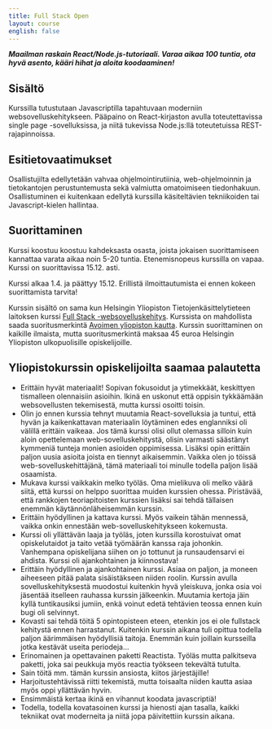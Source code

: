 ```yaml
---
title: Full Stack Open
layout: course
english: false
---
```


_**Maailman raskain React/Node.js-tutoriaali. Varaa aikaa 100 tuntia, ota hyvä asento, kääri hihat ja aloita koodaaminen!**_

## Sisältö

Kurssilla tutustutaan Javascriptilla tapahtuvaan moderniin websovelluskehitykseen. Pääpaino on React-kirjaston avulla toteutettavissa single page -sovelluksissa, ja niitä tukevissa Node.js:llä toteutetuissa REST-rajapinnoissa. 

## Esitietovaatimukset

Osallistujilta edellytetään vahvaa ohjelmointirutiinia, web-ohjelmoinnin ja tietokantojen perustuntemusta sekä valmiutta omatoimiseen tiedonhakuun. Osallistuminen ei kuitenkaan edellytä kurssilla käsiteltävien tekniikoiden tai Javascript-kielen hallintaa.  

## Suorittaminen

Kurssi koostuu koostuu kahdeksasta osasta, joista jokaisen suorittamiseen kannattaa varata aikaa noin 5-20 tuntia. Etenemisnopeus kurssilla on vapaa. Kurssi on suorittavissa 15.12. asti.

Kurssi alkaa 1.4. ja päättyy 15.12. Erillistä ilmoittautumista ei ennen kokeen suorittamista tarvita!

Kurssin sisältö on sama kun Helsingin Yliopiston Tietojenkäsittelytieteen laitoksen kurssi [Full Stack -websovelluskehitys](https://fullstack-hy.github.io). Kurssista on mahdollista saada suoritusmerkintä [Avoimen yliopiston kautta](https://courses.helsinki.fi/fi/aytkt21009/123929162). Kurssin suorittaminen on kaikille ilmaista, mutta suoritusmerkintä maksaa 45 euroa Helsingin Yliopiston ulkopuolisille opiskelijoille.

## Yliopistokurssin opiskelijoilta saamaa palautetta

- Erittäin hyvät materiaalit! Sopivan fokusoidut ja ytimekkäät, keskittyen tismalleen olennaisiin asioihin. Ikinä en uskonut että oppisin tykkäämään websovellusten tekemisestä, mutta kurssi osoitti toisin.
- Olin jo ennen kurssia tehnyt muutamia React-sovelluksia ja tuntui, että hyvän ja kaikenkattavan materiaalin löytäminen edes englanniksi oli välillä erittäin vaikeaa. Jos tämä kurssi olisi ollut olemassa silloin kuin aloin opettelemaan web-sovelluskehitystä, olisin varmasti säästänyt kymmeniä tunteja monien asioiden oppimisessa. Lisäksi opin erittäin paljon uusia asioita joista en tiennyt aikaisemmin. Vaikka olen jo töissä web-sovelluskehittäjänä, tämä materiaali toi minulle todella paljon lisää osaamista.
- Mukava kurssi vaikkakin melko työläs. Oma mielikuva oli melko väärä siitä, että kurssi on helppo suorittaa muiden kurssien ohessa. Piristävää, että rankkojen teoriapitoisten kurssien lisäksi sai tehdä tällaisen enemmän käytännönläheisemmän kurssin.
- Erittäin hyödyllinen ja kattava kurssi. Myös vaikein tähän mennessä, vaikka onkin ennestään web-sovelluskehitykseen kokemusta.
- Kurssi oli yllättävän laaja ja työläs, joten kurssilla korostuivat omat opiskelutaidot ja taito vetää työmäärän kanssa raja johonkin. Vanhempana opiskelijana siihen on jo tottunut ja runsaudensarvi ei ahdista. Kurssi oli ajankohtainen ja kiinnostava!
- Erittäin hyödyllinen ja ajankohtainen kurssi. Asiaa on paljon, ja moneen aiheeseen pitää palata sisäistäkseen niiden roolin. Kurssin avulla sovelluskehityksestä muodostui kuitenkin hyvä yleiskuva, jonka osia voi jäsentää itselleen rauhassa kurssin jälkeenkin. Muutamia kertoja jäin kyllä tuntikausiksi jumiin, enkä voinut edetä tehtävien teossa ennen kuin bugi oli selvinnyt.
- Kovasti sai tehdä töitä 5 opintopisteen eteen, etenkin jos ei ole fullstack kehitystä ennen harrastanut. Kuitenkin kurssin aikana tuli opittua todella paljon äärimmäisen hyödyllisiä taitoja. Enemmän kuin joillain kursseilla jotka kestävät useita periodeja... 
- Erinomainen ja opettavainen paketti Reactista. Työläs mutta palkitseva paketti, joka sai peukkuja myös reactia työkseen tekevältä tutulta.
- Sain töitä mm. tämän kurssin ansiosta, kiitos järjestäjille!
- Harjoitustehtävissä riitti tekemistä, mutta toisaalta niiden kautta asiaa myös oppi yllättävän hyvin.
- Ensimmäistä kertaa ikinä en vihannut koodata javascriptiä!
- Todella, todella kovatasoinen kurssi ja hienosti ajan tasalla, kaikki tekniikat ovat moderneita ja niitä jopa päivitettiin kurssin aikana. 
